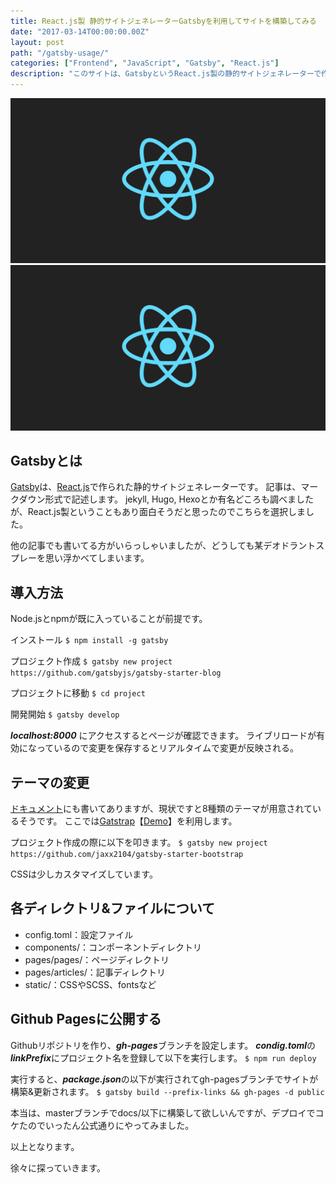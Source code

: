 ```yaml
---
title: React.js製 静的サイトジェネレーターGatsbyを利用してサイトを構築してみる
date: "2017-03-14T00:00:00.00Z"
layout: post
path: "/gatsby-usage/"
categories: ["Frontend", "JavaScript", "Gatsby", "React.js"]
description: "このサイトは、GatsbyというReact.js製の静的サイトジェネレーターで作っています。 ここでは、このサイトを構築するまでの手順を書いていきます。"
---
```

<img src="./kv.png" class="kv" alt="react.js">

<div class="kv-box">
	<img src="./kv.png" alt="React.js">
</div>

## Gatsbyとは
[Gatsby](https://github.com/gatsbyjs/gatsby)は、[React.js](https://facebook.github.io/react/)で作られた静的サイトジェネレーターです。
記事は、マークダウン形式で記述します。
jekyll, Hugo, Hexoとか有名どころも調べましたが、React.js製ということもあり面白そうだと思ったのでこちらを選択しました。

他の記事でも書いてる方がいらっしゃいましたが、どうしても某デオドラントスプレーを思い浮かべてしまいます。

## 導入方法
Node.jsとnpmが既に入っていることが前提です。

インストール
``
$ npm install -g gatsby
``

プロジェクト作成
``
$ gatsby new project https://github.com/gatsbyjs/gatsby-starter-blog
``

プロジェクトに移動
``
$ cd project
``

開発開始
``
$ gatsby develop
``

***localhost:8000*** にアクセスするとページが確認できます。
ライブリロードが有効になっているので変更を保存するとリアルタイムで変更が反映される。


## テーマの変更

[ドキュメント](https://github.com/gatsbyjs/gatsby#gatsby-starters)にも書いてありますが、現状ですと8種類のテーマが用意されているそうです。
ここでは[Gatstrap](https://github.com/jaxx2104/gatsby-starter-bootstrap)【[Demo](https://jaxx2104.github.io/gatsby-starter-bootstrap/)】を利用します。

プロジェクト作成の際に以下を叩きます。
``
$ gatsby new project https://github.com/jaxx2104/gatsby-starter-bootstrap
``

CSSは少しカスタマイズしています。


## 各ディレクトリ&ファイルについて
- config.toml：設定ファイル
- components/：コンポーネントディレクトリ
- pages/pages/：ページディレクトリ
- pages/articles/：記事ディレクトリ
- static/：CSSやSCSS、fontsなど


## Github Pagesに公開する
Githubリポジトリを作り、***gh-pages***ブランチを設定します。
***condig.toml***の***linkPrefix***にプロジェクト名を登録して以下を実行します。
``
$ npm run deploy
``

実行すると、***package.json***の以下が実行されてgh-pagesブランチでサイトが構築&更新されます。
``
$ gatsby build --prefix-links && gh-pages -d public
``

本当は、masterブランチでdocs/以下に構築して欲しいんですが、デプロイでコケたのでいったん公式通りにやってみました。

以上となります。

徐々に探っていきます。